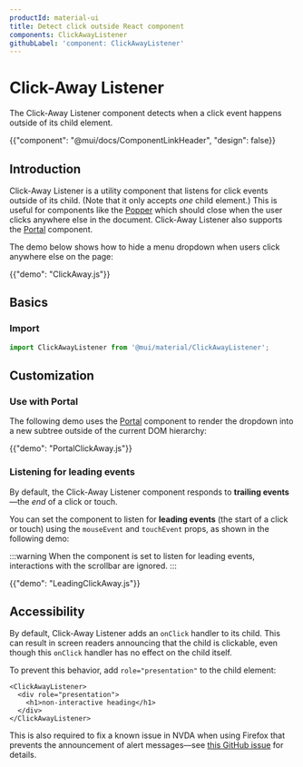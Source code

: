 ```yaml
---
productId: material-ui
title: Detect click outside React component
components: ClickAwayListener
githubLabel: 'component: ClickAwayListener'
---
```


# Click-Away Listener

<p class="description">The Click-Away Listener component detects when a click event happens outside of its child element.</p>

{{"component": "@mui/docs/ComponentLinkHeader", "design": false}}

## Introduction

Click-Away Listener is a utility component that listens for click events outside of its child.
(Note that it only accepts _one_ child element.)
This is useful for components like the [Popper](/material-ui/react-popper/) which should close when the user clicks anywhere else in the document.
Click-Away Listener also supports the [Portal](/material-ui/react-portal/) component.

The demo below shows how to hide a menu dropdown when users click anywhere else on the page:

{{"demo": "ClickAway.js"}}

## Basics

### Import

```jsx
import ClickAwayListener from '@mui/material/ClickAwayListener';
```

## Customization

### Use with Portal

The following demo uses the [Portal](/material-ui/react-portal/) component to render the dropdown into a new subtree outside of the current DOM hierarchy:

{{"demo": "PortalClickAway.js"}}

### Listening for leading events

By default, the Click-Away Listener component responds to **trailing events**—the _end_ of a click or touch.

You can set the component to listen for **leading events** (the start of a click or touch) using the `mouseEvent` and `touchEvent` props, as shown in the following demo:

:::warning
When the component is set to listen for leading events, interactions with the scrollbar are ignored.
:::

{{"demo": "LeadingClickAway.js"}}

## Accessibility

By default, Click-Away Listener adds an `onClick` handler to its child.
This can result in screen readers announcing that the child is clickable, even though this `onClick` handler has no effect on the child itself.

To prevent this behavior, add `role="presentation"` to the child element:

```tsx
<ClickAwayListener>
  <div role="presentation">
    <h1>non-interactive heading</h1>
  </div>
</ClickAwayListener>
```

This is also required to fix a known issue in NVDA when using Firefox that prevents the announcement of alert messages—see [this GitHub issue](https://github.com/mui/material-ui/issues/29080) for details.
